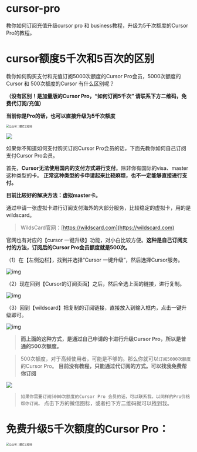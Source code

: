 # cursor-pro
教你如何订阅充值升级cursor pro 和 business教程，升级为5千次额度的Cursor Pro的教程。

# cursor额度5千次和5百次的区别
教你如何购买支付和充值订阅5000次额度的Cursor Pro会员，5000次额度的Cursor 和 500次额度的Cursor 有什么区别呢？

**（没有区别！是加量版的Cursor Pro，“如何订阅5千次” 请联系下方二维码，免费代订阅/充值）**

**当前你是Pro的话，也可以直接升级为5千次额度**

<img src="https://upchatgpt.cn/img/qrcode-gzh.png" alt="公众号：摆烂工程师" style="zoom:50%;" />

![](https://pic1.zhimg.com/80/v2-914e5eed4178b9c1a8fa40f4f12b5505_720w.jpeg)

如果你不知道如何支付购买订阅Cursor Pro会员的话，下面先教你如何自己订阅支付Cursor Pro会员。

<!--more-->

首先，**Cursor无法使用国内的支付方式进行支付**。除非你有国际的visa、master这种类型的卡。 **正常这种类型的卡申请起来比较麻烦，也不一定能够直接进行支付。**

**目前比较好的解决方法：虚拟master卡。**

通过申请一张虚拟卡进行订阅支付海外的大部分服务，比较稳定的虚拟卡，用的是wildscard。

> WildsCard官网：[https://wildscard.com](https://wildscard.com)

官网也有对应的【cursor 一键升级】功能，对小白比较方便。**这种是自己订阅支付的方法，订阅后的Cursor Pro会员额度就是500次。**

（1）在【左侧边栏】，找到并选择“Cursor 一键升级”，然后选择Cursor服务。

![img](https://pic4.zhimg.com/v2-ac297aeea86d7362b69de7bd9c493ab3_1440w.jpg)

（2）现在回到【Cursor的订阅页面】之后，然后全选上面的链接，进行复制。

![img](https://pic2.zhimg.com/v2-836d9bde341a3bbed7ae7b77ed73e7b5_1440w.jpg)

（3）回到【wildscard】把复制的订阅链接，直接放入到输入框内，点击一键升级即可。

![img](https://pic4.zhimg.com/v2-7f5f0405cadc6004e59991bac210e3f1_1440w.jpg)

> **而上面的这种方式，是通过自己申请的卡进行升级Cursor Pro，所以是普通的500次额度。**

> 500次额度，对于高频使用者，可能是不够的。那么你就可以`订阅5000次额度`的Cursor Pro。 **目前没有教程，只能通过代订阅的方式。可以找我免费帮你订阅**


![](https://pic1.zhimg.com/80/v2-914e5eed4178b9c1a8fa40f4f12b5505_720w.jpeg)


> `如果你需要订阅5000次额度的Cursor Pro 会员的话，可以联系我，以同样的Pro价格帮你订阅。` 点击下方的微信图标，或者扫下方二维码就可以找到我。

# 免费升级5千次额度的Cursor Pro：

<img src="https://upchatgpt.cn/img/qrcode-gzh.png" alt="公众号：摆烂工程师" style="zoom:50%;" />
